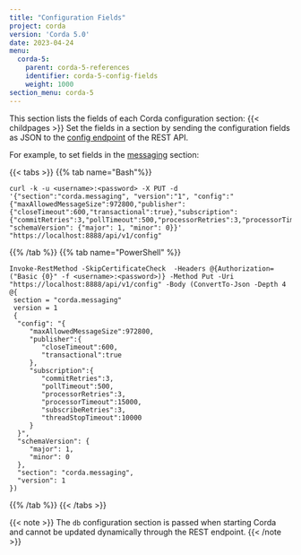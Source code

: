 ```yaml
---
title: "Configuration Fields"
project: corda
version: 'Corda 5.0'
date: 2023-04-24
menu:
  corda-5:
    parent: corda-5-references
    identifier: corda-5-config-fields
    weight: 1000
section_menu: corda-5
---
```


This section lists the fields of each Corda configuration section:
{{< childpages >}}
Set the fields in a section by sending the configuration fields as JSON to the [config endpoint](../../rest-api/C5_OpenAPI.html#tag/Configuration-API/operation/put_config) of the REST API.

For example, to set fields in the [messaging](messaging.md) section:

   {{< tabs >}}
   {{% tab name="Bash"%}}
   ```shell
   curl -k -u <username>:<password> -X PUT -d '{"section":"corda.messaging", "version":"1", "config":"{"maxAllowedMessageSize":972800,"publisher":{"closeTimeout":600,"transactional":true},"subscription":{"commitRetries":3,"pollTimeout":500,"processorRetries":3,"processorTimeout":15000,"subscribeRetries":3,"threadStopTimeout":10000}}", "schemaVersion": {"major": 1, "minor": 0}}' "https://localhost:8888/api/v1/config"
   ```
   {{% /tab %}}
   {{% tab name="PowerShell" %}}
   ```shell
   Invoke-RestMethod -SkipCertificateCheck  -Headers @{Authorization=("Basic {0}" -f <username>:<password>)} -Method Put -Uri "https://localhost:8888/api/v1/config" -Body (ConvertTo-Json -Depth 4 @{
    section = "corda.messaging"
    version = 1
    {
     "config": "{
        "maxAllowedMessageSize":972800,
        "publisher":{
           "closeTimeout":600,
           "transactional":true
        },
        "subscription":{
           "commitRetries":3,
           "pollTimeout":500,
           "processorRetries":3,
           "processorTimeout":15000,
           "subscribeRetries":3,
           "threadStopTimeout":10000
        }
     }",
     "schemaVersion": {
        "major": 1,
        "minor": 0
     },
     "section": "corda.messaging",
     "version": 1
   })
   ```
   {{% /tab %}}
   {{< /tabs >}}

{{< note >}}
The `db` configuration section is passed when starting Corda and cannot be updated dynamically through the REST endpoint.
{{< /note >}}